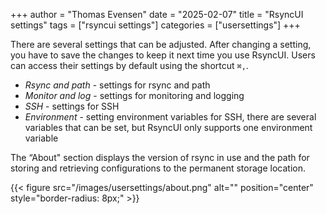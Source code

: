 +++
author = "Thomas Evensen"
date = "2025-02-07"
title =  "RsyncUI settings"
tags = ["rsyncui settings"]
categories = ["usersettings"]
+++

There are several settings that can be adjusted. After changing a setting, you have to save the changes to keep it next time you use RsyncUI. Users can access their settings by default using the shortcut `⌘,`.

- *Rsync and path* - settings for rsync and path
- *Monitor and log* - settings for monitoring and logging
- *SSH* - settings for SSH
- *Environment* - setting environment variables for SSH, there are several variables that can be set, but RsyncUI only supports one environment variable

The “About" section displays the version of rsync in use and the path for storing and retrieving configurations to the permanent storage location.

{{< figure src="/images/usersettings/about.png" alt="" position="center" style="border-radius: 8px;" >}}
